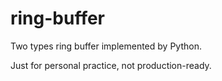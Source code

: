 ring-buffer
===========

Two types ring buffer implemented by Python.

Just for personal practice, not production-ready.


